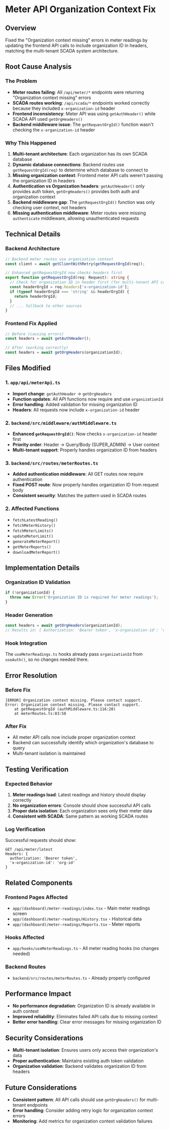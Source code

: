# Meter API Organization Context Fix

## Overview
Fixed the "Organization context missing" errors in meter readings by updating the frontend API calls to include organization ID in headers, matching the multi-tenant SCADA system architecture.

## Root Cause Analysis

### The Problem
- **Meter routes failing**: All `/api/meter/*` endpoints were returning "Organization context missing" errors
- **SCADA routes working**: `/api/scada/*` endpoints worked correctly because they included `x-organization-id` header
- **Frontend inconsistency**: Meter API was using `getAuthHeader()` while SCADA API used `getOrgHeaders()`
- **Backend middleware issue**: The `getRequestOrgId()` function wasn't checking the `x-organization-id` header

### Why This Happened
1. **Multi-tenant architecture**: Each organization has its own SCADA database
2. **Dynamic database connections**: Backend routes use `getRequestOrgId(req)` to determine which database to connect to
3. **Missing organization context**: Frontend meter API calls weren't passing the organization ID in headers
4. **Authentication vs Organization headers**: `getAuthHeader()` only provides auth token, `getOrgHeaders()` provides both auth and organization context
5. **Backend middleware gap**: The `getRequestOrgId()` function was only checking user context, not headers
6. **Missing authentication middleware**: Meter routes were missing `authenticate` middleware, allowing unauthenticated requests

## Technical Details

### Backend Architecture
```typescript
// Backend meter routes use organization context
const client = await getClientWithRetry(getRequestOrgId(req));

// Enhanced getRequestOrgId now checks headers first
export function getRequestOrgId(req: Request): string {
  // Check for organization ID in header first (for multi-tenant API calls)
  const headerOrgId = req.headers['x-organization-id'];
  if (typeof headerOrgId === 'string' && headerOrgId) {
    return headerOrgId;
  }
  // ... fallback to other sources
}
```

### Frontend Fix Applied
```typescript
// Before (causing errors)
const headers = await getAuthHeader();

// After (working correctly)
const headers = await getOrgHeaders(organizationId);
```

## Files Modified

### 1. `app/api/meterApi.ts`
- **Import change**: `getAuthHeader` → `getOrgHeaders`
- **Function updates**: All API functions now require and use `organizationId`
- **Error handling**: Added validation for missing organization ID
- **Headers**: All requests now include `x-organization-id` header

### 2. `backend/src/middleware/authMiddleware.ts`
- **Enhanced `getRequestOrgId()`**: Now checks `x-organization-id` header first
- **Priority order**: Header → Query/Body (SUPER_ADMIN) → User context
- **Multi-tenant support**: Properly handles organization ID from headers

### 3. `backend/src/routes/meterRoutes.ts`
- **Added authentication middleware**: All GET routes now require authentication
- **Fixed POST route**: Now properly handles organization ID from request body
- **Consistent security**: Matches the pattern used in SCADA routes

### 2. Affected Functions
- `fetchLatestReading()`
- `fetchMeterHistory()`
- `fetchMeterLimits()`
- `updateMeterLimit()`
- `generateMeterReport()`
- `getMeterReports()`
- `downloadMeterReport()`

## Implementation Details

### Organization ID Validation
```typescript
if (!organizationId) {
  throw new Error('Organization ID is required for meter readings');
}
```

### Header Generation
```typescript
const headers = await getOrgHeaders(organizationId);
// Results in: { Authorization: 'Bearer token', 'x-organization-id': 'org-id' }
```

### Hook Integration
The `useMeterReadings.ts` hooks already pass `organizationId` from `useAuth()`, so no changes needed there.

## Error Resolution

### Before Fix
```
[ERROR] Organization context missing. Please contact support.
Error: Organization context missing. Please contact support.
    at getRequestOrgId (authMiddleware.ts:116:20)
    at meterRoutes.ts:83:58
```

### After Fix
- All meter API calls now include proper organization context
- Backend can successfully identify which organization's database to query
- Multi-tenant isolation is maintained

## Testing Verification

### Expected Behavior
1. **Meter readings load**: Latest readings and history should display correctly
2. **No organization errors**: Console should show successful API calls
3. **Proper data isolation**: Each organization sees only their meter data
4. **Consistent with SCADA**: Same pattern as working SCADA routes

### Log Verification
Successful requests should show:
```
GET /api/meter/latest
Headers: {
  authorization: 'Bearer token',
  'x-organization-id': 'org-id'
}
```

## Related Components

### Frontend Pages Affected
- `app/(dashboard)/meter-readings/index.tsx` - Main meter readings screen
- `app/(dashboard)/meter-readings/History.tsx` - Historical data
- `app/(dashboard)/meter-readings/Reports.tsx` - Meter reports

### Hooks Affected
- `app/hooks/useMeterReadings.ts` - All meter reading hooks (no changes needed)

### Backend Routes
- `backend/src/routes/meterRoutes.ts` - Already properly configured

## Performance Impact
- **No performance degradation**: Organization ID is already available in auth context
- **Improved reliability**: Eliminates failed API calls due to missing context
- **Better error handling**: Clear error messages for missing organization ID

## Security Considerations
- **Multi-tenant isolation**: Ensures users only access their organization's data
- **Proper authentication**: Maintains existing auth token validation
- **Organization validation**: Backend validates organization ID from headers

## Future Considerations
- **Consistent pattern**: All API calls should use `getOrgHeaders()` for multi-tenant endpoints
- **Error handling**: Consider adding retry logic for organization context errors
- **Monitoring**: Add metrics for organization context validation failures 